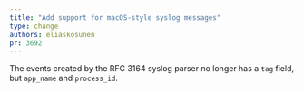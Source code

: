 ```yaml
---
title: "Add support for macOS-style syslog messages"
type: change
authors: eliaskosunen
pr: 3692
---
```


The events created by the RFC 3164 syslog parser no longer has a `tag` field,
but `app_name` and `process_id`.

